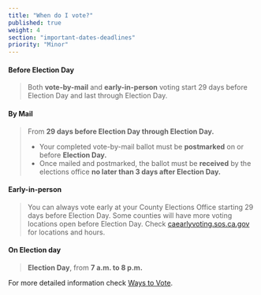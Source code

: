 ```yaml
---
title: "When do I vote?"
published: true
weight: 4
section: "important-dates-deadlines"
priority: "Minor"
---
```

#### Before Election Day
> Both **vote-by-mail** and **early-in-person** voting start 29 days before Election Day and last through Election Day.

#### By Mail  
> From **29 days before Election Day through Election Day.**  
> - Your completed vote-by-mail ballot must be **postmarked** on or before **Election Day.**  
> - Once mailed and postmarked, the ballot must be **received** by the elections office **no later than 3 days after Election Day.**  

#### Early-in-person  
> You can always vote early at your County Elections Office starting 29 days before Election Day. Some counties will have more voting locations open before Election Day. Check [caearlyvoting.sos.ca.gov](https://caearlyvoting.sos.ca.gov/) for locations and hours.

#### On Election day  
> **Election Day**, from **7 a.m. to 8 p.m.**  

For more detailed information check [Ways to Vote](#section-ways-to-vote).

